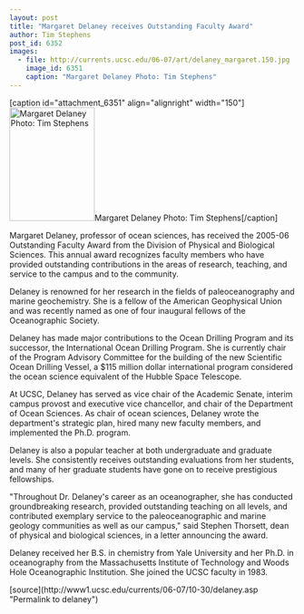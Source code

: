```yaml
---
layout: post
title: "Margaret Delaney receives Outstanding Faculty Award"
author: Tim Stephens
post_id: 6352
images:
  - file: http://currents.ucsc.edu/06-07/art/delaney_margaret.150.jpg
    image_id: 6351
    caption: "Margaret Delaney Photo: Tim Stephens"
---
```


[caption id="attachment_6351" align="alignright" width="150"]<a href="http://localhost/mysite/wp-content/uploads/2006/10/delaney_margaret.150.jpg"><img class="size-full wp-image-6351" src="http://localhost/mysite/wp-content/uploads/2006/10/delaney_margaret.150.jpg" alt="Margaret Delaney Photo: Tim Stephens" width="150" height="200" /></a>Margaret Delaney Photo: Tim Stephens[/caption]
<a name="content" id="content"></a>
<p>
  Margaret Delaney, professor of ocean sciences, has received the 2005-06 Outstanding Faculty Award from the Division of Physical and Biological Sciences. This annual award recognizes faculty members who have provided outstanding contributions in the areas of research, teaching, and service to the campus and to the community.
</p>
<p>
  Delaney is renowned for her research in the fields of paleoceanography and marine geochemistry. She is a fellow of the American Geophysical Union and was recently named as one of four inaugural fellows of the Oceanographic Society.
</p>
<p>
  Delaney has made major contributions to the Ocean Drilling Program and its successor, the International Ocean Drilling Program. She is currently chair of the Program Advisory Committee for the building of the new Scientific Ocean Drilling Vessel, a $115 million dollar international program considered the ocean science equivalent of the Hubble Space Telescope.
</p>
<p>
  At UCSC, Delaney has served as vice chair of the Academic Senate, interim campus provost and executive vice chancellor, and chair of the Department of Ocean Sciences. As chair of ocean sciences, Delaney wrote the department's strategic plan, hired many new faculty members, and implemented the Ph.D. program.
</p>
<p>
  Delaney is also a popular teacher at both undergraduate and graduate levels. She consistently receives outstanding evaluations from her students, and many of her graduate students have gone on to receive prestigious fellowships.
</p>
<p>
  "Throughout Dr. Delaney's career as an oceanographer, she has conducted groundbreaking research, provided outstanding teaching on all levels, and contributed exemplary service to the paleoceanographic and marine geology communities as well as our campus," said Stephen Thorsett, dean of physical and biological sciences, in a letter announcing the award.
</p>
<p>
  Delaney received her B.S. in chemistry from Yale University and her Ph.D. in oceanography from the Massachusetts Institute of Technology and Woods Hole Oceanographic Institution. She joined the UCSC faculty in 1983.
</p>
[source](http://www1.ucsc.edu/currents/06-07/10-30/delaney.asp "Permalink to delaney")
